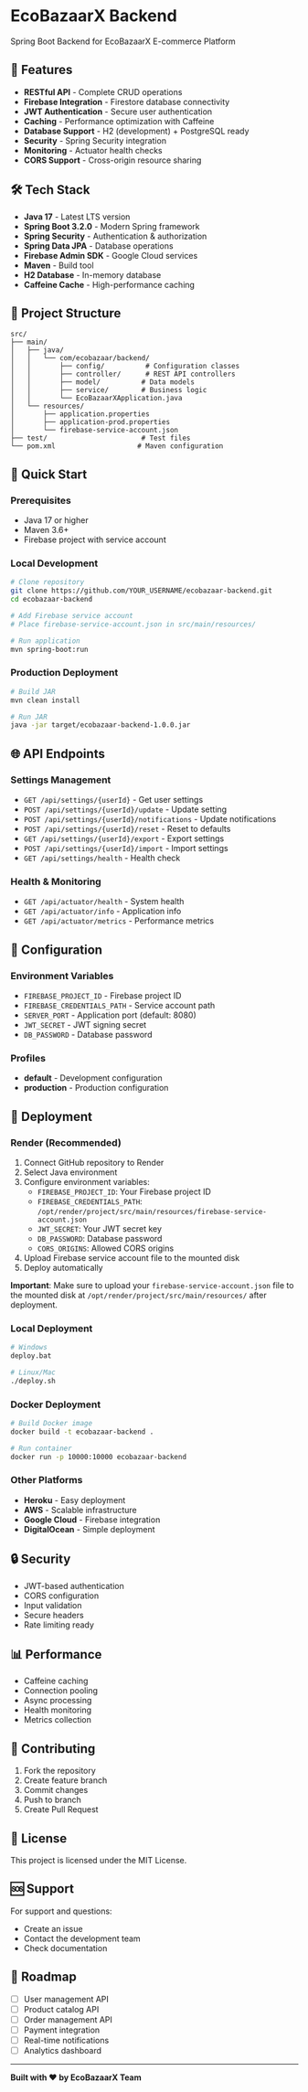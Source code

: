 # EcoBazaarX Backend

Spring Boot Backend for EcoBazaarX E-commerce Platform

## 🚀 Features

- **RESTful API** - Complete CRUD operations
- **Firebase Integration** - Firestore database connectivity
- **JWT Authentication** - Secure user authentication
- **Caching** - Performance optimization with Caffeine
- **Database Support** - H2 (development) + PostgreSQL ready
- **Security** - Spring Security integration
- **Monitoring** - Actuator health checks
- **CORS Support** - Cross-origin resource sharing

## 🛠️ Tech Stack

- **Java 17** - Latest LTS version
- **Spring Boot 3.2.0** - Modern Spring framework
- **Spring Security** - Authentication & authorization
- **Spring Data JPA** - Database operations
- **Firebase Admin SDK** - Google Cloud services
- **Maven** - Build tool
- **H2 Database** - In-memory database
- **Caffeine Cache** - High-performance caching

## 📁 Project Structure

```
src/
├── main/
│   ├── java/
│   │   └── com/ecobazaar/backend/
│   │       ├── config/          # Configuration classes
│   │       ├── controller/      # REST API controllers
│   │       ├── model/          # Data models
│   │       ├── service/        # Business logic
│   │       └── EcoBazaarXApplication.java
│   └── resources/
│       ├── application.properties
│       ├── application-prod.properties
│       └── firebase-service-account.json
├── test/                       # Test files
└── pom.xml                    # Maven configuration
```

## 🚀 Quick Start

### Prerequisites
- Java 17 or higher
- Maven 3.6+
- Firebase project with service account

### Local Development
```bash
# Clone repository
git clone https://github.com/YOUR_USERNAME/ecobazaar-backend.git
cd ecobazaar-backend

# Add Firebase service account
# Place firebase-service-account.json in src/main/resources/

# Run application
mvn spring-boot:run
```

### Production Deployment
```bash
# Build JAR
mvn clean install

# Run JAR
java -jar target/ecobazaar-backend-1.0.0.jar
```

## 🌐 API Endpoints

### Settings Management
- `GET /api/settings/{userId}` - Get user settings
- `POST /api/settings/{userId}/update` - Update setting
- `POST /api/settings/{userId}/notifications` - Update notifications
- `POST /api/settings/{userId}/reset` - Reset to defaults
- `GET /api/settings/{userId}/export` - Export settings
- `POST /api/settings/{userId}/import` - Import settings
- `GET /api/settings/health` - Health check

### Health & Monitoring
- `GET /api/actuator/health` - System health
- `GET /api/actuator/info` - Application info
- `GET /api/actuator/metrics` - Performance metrics

## 🔧 Configuration

### Environment Variables
- `FIREBASE_PROJECT_ID` - Firebase project ID
- `FIREBASE_CREDENTIALS_PATH` - Service account path
- `SERVER_PORT` - Application port (default: 8080)
- `JWT_SECRET` - JWT signing secret
- `DB_PASSWORD` - Database password

### Profiles
- **default** - Development configuration
- **production** - Production configuration

## 🚀 Deployment

### Render (Recommended)
1. Connect GitHub repository to Render
2. Select Java environment
3. Configure environment variables:
   - `FIREBASE_PROJECT_ID`: Your Firebase project ID
   - `FIREBASE_CREDENTIALS_PATH`: `/opt/render/project/src/main/resources/firebase-service-account.json`
   - `JWT_SECRET`: Your JWT secret key
   - `DB_PASSWORD`: Database password
   - `CORS_ORIGINS`: Allowed CORS origins
4. Upload Firebase service account file to the mounted disk
5. Deploy automatically

**Important**: Make sure to upload your `firebase-service-account.json` file to the mounted disk at `/opt/render/project/src/main/resources/` after deployment.

### Local Deployment
```bash
# Windows
deploy.bat

# Linux/Mac
./deploy.sh
```

### Docker Deployment
```bash
# Build Docker image
docker build -t ecobazaar-backend .

# Run container
docker run -p 10000:10000 ecobazaar-backend
```

### Other Platforms
- **Heroku** - Easy deployment
- **AWS** - Scalable infrastructure
- **Google Cloud** - Firebase integration
- **DigitalOcean** - Simple deployment

## 🔒 Security

- JWT-based authentication
- CORS configuration
- Input validation
- Secure headers
- Rate limiting ready

## 📊 Performance

- Caffeine caching
- Connection pooling
- Async processing
- Health monitoring
- Metrics collection

## 🤝 Contributing

1. Fork the repository
2. Create feature branch
3. Commit changes
4. Push to branch
5. Create Pull Request

## 📝 License

This project is licensed under the MIT License.

## 🆘 Support

For support and questions:
- Create an issue
- Contact the development team
- Check documentation

## 🎯 Roadmap

- [ ] User management API
- [ ] Product catalog API
- [ ] Order management API
- [ ] Payment integration
- [ ] Real-time notifications
- [ ] Analytics dashboard

---

**Built with ❤️ by EcoBazaarX Team**
